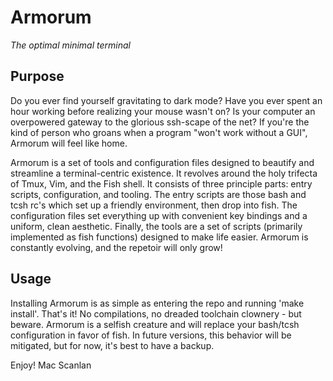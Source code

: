 # Armorum

_The optimal minimal terminal_

## Purpose

Do you ever find yourself gravitating to dark mode?  Have you ever spent an hour working before realizing your mouse wasn't on?  Is your computer an overpowered gateway to the glorious ssh-scape of the net?  If you're the kind of person who groans when a program "won't work without a GUI", Armorum will feel like home.

Armorum is a set of tools and configuration files designed to beautify and streamline a terminal-centric existence.  It revolves around the holy trifecta of Tmux, Vim, and the Fish shell.  It consists of three principle parts: entry scripts, configuration, and tooling.  The entry scripts are those bash and tcsh rc's which set up a friendly environment, then drop into fish.  The configuration files set everything up with convenient key bindings and a uniform, clean aesthetic.  Finally, the tools are a set of scripts (primarily implemented as fish functions) designed to make life easier.  Armorum is constantly evolving, and the repetoir will only grow!

## Usage

Installing Armorum is as simple as entering the repo and running 'make install'.  That's it!  No compilations, no dreaded toolchain clownery - but beware.  Armorum is a selfish creature and will replace your bash/tcsh configuration in favor of fish.  In future versions, this behavior will be mitigated, but for now, it's best to have a backup.

Enjoy!
Mac Scanlan
